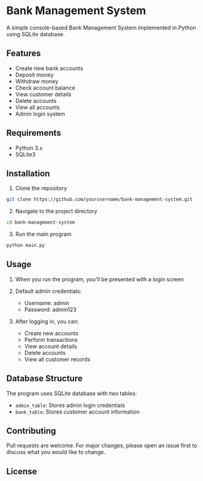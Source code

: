 # Bank Management System

A simple console-based Bank Management System implemented in Python using SQLite database.

## Features

- Create new bank accounts
- Deposit money
- Withdraw money
- Check account balance
- View customer details
- Delete accounts
- View all accounts
- Admin login system

## Requirements

- Python 3.x
- SQLite3

## Installation

1. Clone the repository
```bash
git clone https://github.com/yourusername/bank-management-system.git
```

2. Navigate to the project directory
```bash
cd bank-management-system
```

3. Run the main program
```bash
python main.py
```

## Usage

1. When you run the program, you'll be presented with a login screen
2. Default admin credentials:
   - Username: admin
   - Password: admin123

3. After logging in, you can:
   - Create new accounts
   - Perform transactions
   - View account details
   - Delete accounts
   - View all customer records

## Database Structure

The program uses SQLite database with two tables:
- `admin_table`: Stores admin login credentials
- `bank_table`: Stores customer account information

## Contributing

Pull requests are welcome. For major changes, please open an issue first to discuss what you would like to change.

## License